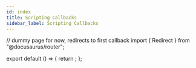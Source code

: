```yaml
---
id: index
title: Scripting Callbacks
sidebar_label: Scripting Callbacks
---
```


// dummy page for now, redirects to first callback
import { Redirect } from "@docusaurus/router";

export default () => {
  return <Redirect to="/docs/scripting/callbacks/OnActorStreamIn" />;
};